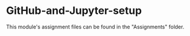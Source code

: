 # GitHub-and-Jupyter-setup
This module's assignment files can be found in the "Assignments" folder.
